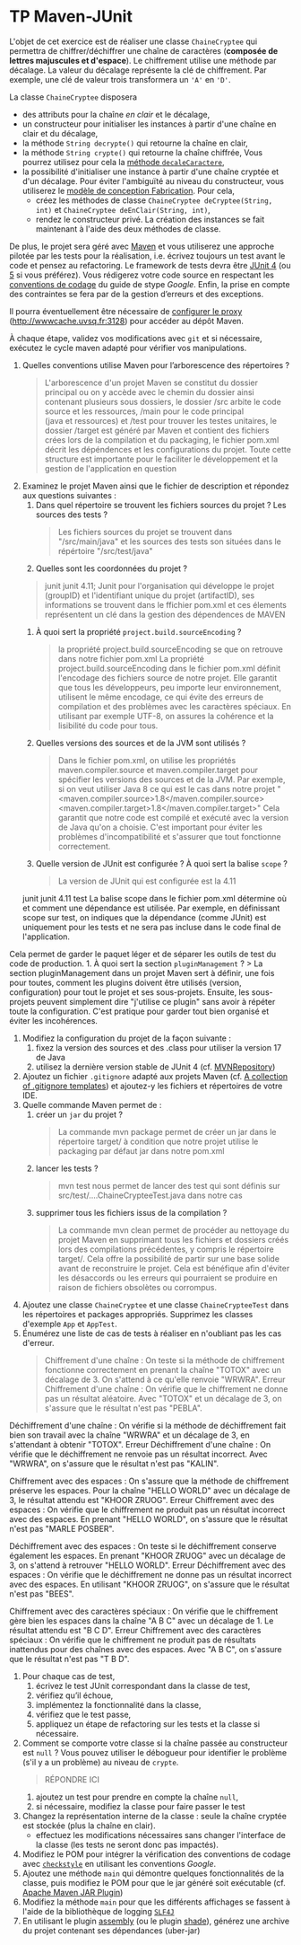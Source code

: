 # TP Maven-JUnit
L'objet de cet exercice est de réaliser une classe `ChaineCryptee` qui permettra de chiffrer/déchiffrer une chaîne de caractères (**composée de lettres majuscules et d'espace**).
Le chiffrement utilise une méthode par décalage.
La valeur du décalage représente la clé de chiffrement.
Par exemple, une clé de valeur trois transformera un `'A'` en `'D'`.

La classe `ChaineCryptee` disposera
* des attributs pour la chaîne *en clair* et le décalage,
* un constructeur pour initialiser les instances à partir d'une chaîne en clair et du décalage,
* la méthode `String decrypte()` qui retourne la chaîne en clair,
* la méthode `String crypte()` qui retourne la chaîne chiffrée,
Vous pourrez utilisez pour cela la [méthode `decaleCaractere`](https://gist.github.com/hal91190/4f3a0941e652e82a5e1c572834d97827),
* la possibilité d'initialiser une instance à partir d'une chaîne cryptée et d'un décalage.
Pour éviter l'ambiguïté au niveau du constructeur, vous utiliserez le [modèle de conception Fabrication](http://fr.wikipedia.org/wiki/Fabrique_%28patron_de_conception%29#Autres_avantages_et_variantes).
Pour cela,
    * créez les méthodes de classe `ChaineCryptee deCryptee(String, int)` et `ChaineCryptee deEnClair(String, int)`,
    * rendez le constructeur privé.
La création des instances se fait maintenant à l'aide des deux méthodes de classe.

De plus, le projet sera géré avec [Maven](https://maven.apache.org/) et vous utiliserez une approche pilotée par les tests pour la réalisation, i.e. écrivez toujours un test avant le code et pensez au refactoring.
Le framework de tests devra être [JUnit 4](https://junit.org/junit4/) (ou [5](https://junit.org/junit5/) si vous préférez).
Vous rédigerez votre code source en respectant les [conventions de codage](https://google.github.io/styleguide/javaguide.html) du guide de stype _Google_.
Enfin, la prise en compte des contraintes se fera par de la gestion d’erreurs et des exceptions.

Il pourra éventuellement être nécessaire de [configurer le proxy](http://maven.apache.org/guides/mini/guide-proxies.html) (http://wwwcache.uvsq.fr:3128) pour accéder au dépôt Maven.

À chaque étape, validez vos modifications avec `git` et si nécessaire, exécutez le cycle maven adapté pour vérifier vos manipulations.

1.  Quelles conventions utilise Maven pour l’arborescence des répertoires ?
    > L'arborescence d'un projet Maven se constitut du dossier principal ou on y accède avec le chemin du dossier
ainsi contenant plusieurs sous dossiers, le dossier /src arbite le code source et les ressources, /main pour le code principal  
    (java et ressources) et /test pour trouver les testes unitaires, le dossier /target est généré par Maven et contient des fichiers
crées lors de la compilation et du packaging, le fichier pom.xml décrit les dépéndences et les configurations du projet. Toute cette structure
est importante pour le faciliter le développement et la gestion de l'application en question
1.  Examinez le projet Maven ainsi que le fichier de description et répondez aux questions suivantes :
    1.  Dans quel répertoire se trouvent les fichiers sources du projet ? Les sources des tests ?
        > Les fichiers sources du projet se trouvent dans "/src/main/java" et les sources des tests son situées dans le répértoire 
"/src/test/java"
    1. Quelles sont les coordonnées du projet ?
    > <groupId>junit</groupId>
      <artifactId>junit</artifactId>
      <version>4.11</version>; Junit pour l'organisation qui développe le projet (groupID) et l'identifiant unique du projet (artifactID),
ses informations se trouvent dans le ffichier pom.xml et ces élements représentent un clé dans la gestion des dépendences de MAVEN
    1. À quoi sert la propriété `project.build.sourceEncoding` ?
        > la propriété project.build.sourceEncoding se que on retrouve dans notre fichier pom.xml La propriété project.build.sourceEncoding dans le fichier pom.xml définit l'encodage des fichiers source de notre projet. 
Elle garantit que tous les développeurs, peu importe leur environnement, utilisent le même encodage, ce qui évite des erreurs de compilation et des problèmes avec les caractères spéciaux. 
En utilisant par exemple UTF-8, on assures la cohérence et la lisibilité du code pour tous.
 
    1. Quelles versions des sources et de la JVM sont utilisés ?
        > Dans le fichier pom.xml, on utilise les propriétés maven.compiler.source et maven.compiler.target 
pour spécifier les versions des sources et de la JVM. Par exemple, si on veut utiliser Java 8 ce qui est le cas dans notre projet
"<maven.compiler.source>1.8</maven.compiler.source>
<maven.compiler.target>1.8</maven.compiler.target>" Cela garantit que notre code est compilé et exécuté avec la version de Java qu'on a choisie. 
C'est important pour éviter les problèmes d'incompatibilité et s'assurer que tout fonctionne correctement.
    1. Quelle version de JUnit est configurée ? À quoi sert la balise `scope` ?
        > La version de JUnit qui est configurée est la 4.11
    <dependency>
        <groupId>junit</groupId>
        <artifactId>junit</artifactId>
        <version>4.11</version>
        <scope>test</scope>
        </dependency>
       La balise scope dans le fichier pom.xml détermine où et comment une dépendance est utilisée. Par exemple, en définissant scope sur test, on indiques que la dépendance (comme JUnit) est uniquement pour les tests et ne sera pas incluse dans le code final de l'application. 
Cela permet de garder le paquet léger et de séparer les outils de test du code de production.
    1. À quoi sert la section `pluginManagement` ?
        > La section pluginManagement dans un projet Maven sert à définir, une fois pour toutes, comment les plugins doivent être utilisés (version, configuration) pour tout le projet et ses sous-projets. Ensuite, les sous-projets peuvent simplement dire "j'utilise ce plugin" sans avoir à répéter toute la configuration. C'est pratique pour garder tout bien organisé et éviter les incohérences.
1.  Modifiez la configuration du projet de la façon suivante :
    1.  fixez la version des sources et des .class pour utiliser la version 17 de Java
    1.  utilisez la dernière version stable de JUnit 4 (cf. [MVNRepository](https://mvnrepository.com/))
1.  Ajoutez un fichier `.gitignore` adapté aux projets Maven (cf. [A collection of .gitignore templates](https://github.com/github/gitignore)) et ajoutez-y les fichiers et répertoires de votre IDE.
1.  Quelle commande Maven permet de :
    1.  créer un `jar` du projet ?
        > La commande mvn package permet de créer un jar dans le répertoire target/ à condition que notre projet utilise le packaging par défaut jar dans notre pom.xml
    1. lancer les tests ?
        > mvn test nous permet de lancer des test qui sont définis sur src/test/....ChaineCrypteeTest.java dans notre cas 
    1. supprimer tous les fichiers issus de la compilation ?
        > La commande mvn clean permet de procéder au nettoyage du projet Maven en supprimant tous les fichiers et dossiers créés lors des compilations précédentes, y compris le répertoire target/. Cela offre la possibilité de partir sur une base solide avant de reconstruire le projet. Cela est bénéfique afin d'éviter les désaccords ou les erreurs qui pourraient se produire en raison de fichiers obsolètes ou corrompus.
1.  Ajoutez une classe `ChaineCryptee` et une classe `ChaineCrypteeTest` dans les répertoires et packages appropriés.
    Supprimez les classes d'exemple `App` et `AppTest`.
1.  Énumérez une liste de cas de tests à réaliser en n'oubliant pas les cas d'erreur.
    > Chiffrement d'une chaîne : On teste si la méthode de chiffrement fonctionne correctement en prenant la chaîne "TOTOX" avec un décalage de 3. On s'attend à ce qu'elle renvoie "WRWRA".
    Erreur Chiffrement d'une chaîne : On vérifie que le chiffrement ne donne pas un résultat aléatoire. Avec "TOTOX" et un décalage de 3, on s'assure que le résultat n'est pas "PEBLA".

Déchiffrement d'une chaîne : On vérifie si la méthode de déchiffrement fait bien son travail avec la chaîne "WRWRA" et un décalage de 3, en s'attendant à obtenir "TOTOX".
Erreur Déchiffrement d'une chaîne : On vérifie que le déchiffrement ne renvoie pas un résultat incorrect. Avec "WRWRA", on s'assure que le résultat n'est pas "KALIN".

Chiffrement avec des espaces : On s'assure que la méthode de chiffrement préserve les espaces. Pour la chaîne "HELLO WORLD" avec un décalage de 3, le résultat attendu est "KHOOR ZRUOG".
Erreur Chiffrement avec des espaces : On vérifie que le chiffrement ne produit pas un résultat incorrect avec des espaces. En prenant "HELLO WORLD", on s'assure que le résultat n'est pas "MARLE POSBER".

Déchiffrement avec des espaces : On teste si le déchiffrement conserve également les espaces. En prenant "KHOOR ZRUOG" avec un décalage de 3, on s'attend à retrouver "HELLO WORLD".
Erreur Déchiffrement avec des espaces : On vérifie que le déchiffrement ne donne pas un résultat incorrect avec des espaces. En utilisant "KHOOR ZRUOG", on s'assure que le résultat n'est pas "BEES".

Chiffrement avec des caractères spéciaux : On vérifie que le chiffrement gère bien les espaces dans la chaîne "A B C" avec un décalage de 1. Le résultat attendu est "B C D".
Erreur Chiffrement avec des caractères spéciaux  : On vérifie que le chiffrement ne produit pas de résultats inattendus pour des chaînes avec des espaces. Avec "A B C", on s'assure que le résultat n'est pas "T B D".
1.  Pour chaque cas de test,
    1. écrivez le test JUnit correspondant dans la classe de test,
    1. vérifiez qu’il échoue,
    1. implémentez la fonctionnalité dans la classe,
    1. vérifiez que le test passe,
    1. appliquez un étape de refactoring sur les tests et la classe si nécessaire.
1.  Comment se comporte votre classe si la chaîne passée au constructeur est `null` ?
Vous pouvez utiliser le débogueur pour identifier le problème (s'il y a un problème) au niveau de `crypte`.
    > RÉPONDRE ICI
    1. ajoutez un test pour prendre en compte la chaîne `null`,
    1. si nécessaire, modifiez la classe pour faire passer le test
1. Changez la représentation interne de la classe : seule la chaîne cryptée est stockée (plus la chaîne en clair).
    * effectuez les modifications nécessaires sans changer l'interface de la classe (les tests ne seront donc pas impactés).
1.  Modifiez le POM pour intégrer la vérification des conventions de codage avec [`checkstyle`](http://maven.apache.org/plugins/maven-checkstyle-plugin/) en utilisant les conventions _Google_.
1.  Ajoutez une méthode `main` qui démontre quelques fonctionnalités de la classe, puis modifiez le POM pour que le jar généré soit exécutable (cf. [Apache Maven JAR Plugin](https://maven.apache.org/plugins/maven-jar-plugin/index.html))
1.  Modifiez la méthode `main` pour que les différents affichages se fassent à l'aide de la bibliothèque de logging [`SLF4J`](http://www.slf4j.org/)
1. En utilisant le plugin [assembly](https://maven.apache.org/plugins/maven-assembly-plugin/) (ou le plugin [shade](https://maven.apache.org/plugins/maven-shade-plugin/)), générez une archive du projet contenant ses dépendances (uber-jar)
